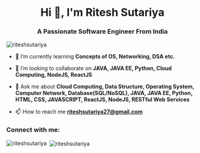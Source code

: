 <h1 align="center">Hi 👋, I'm Ritesh Sutariya</h1>
<h3 align="center">A Passionate Software Engineer From India</h3>

<p align="left"> <img src="https://komarev.com/ghpvc/?username=riteshsutariya&label=Profile%20views&color=0e75b6&style=flat" alt="riteshsutariya" /> </p>

- 🌱 I’m currently learning **Concepts of OS, Networking, DSA etc.**

- 👯 I’m looking to collaborate on **JAVA, JAVA EE, Python, Cloud Computing, NodeJS, ReactJS**

- 💬 Ask me about **Cloud Computing, Data Structure, Operating System, Computer Network, Database(SQL/NoSQL), JAVA, JAVA EE, Python, HTML, CSS, JAVASCRIPT, ReactJS, NodeJS, RESTful Web Services**

- 📫 How to reach me **riteshsutariya27@gmail.com**

<h3 align="left">Connect with me:</h3>
<p align="left">
</p>

<p><img align="left" style="margin-bottom:.5rem" src="https://github-readme-stats.vercel.app/api/top-langs?username=riteshsutariya&show_icons=true&locale=en&layout=compact" alt="riteshsutariya" /></p>

<p>&nbsp;<img align="center" src="https://github-readme-stats.vercel.app/api?username=riteshsutariya&show_icons=true&locale=en" alt="riteshsutariya" /></p>
